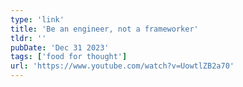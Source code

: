 ```yaml
---
type: 'link'
title: 'Be an engineer, not a frameworker'
tldr: ''
pubDate: 'Dec 31 2023'
tags: ['food for thought']
url: 'https://www.youtube.com/watch?v=UowtlZB2a70'
---
```

